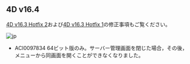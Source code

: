 ## 4D v16.4
[4D v16.3 Hotfix 2](https://github.com/4D-JP/release-notes/tree/master/v16/16.3/hf2/)および[4D v16.3 Hotfix 1](https://github.com/4D-JP/release-notes/tree/master/v16/16.3/hf1/)の修正事項もご覧ください。

![jp](https://cloud.githubusercontent.com/assets/10509075/16182979/016305e0-36e7-11e6-816b-2335cc6f0abb.png)

* ACI0097834 64ビット版のみ。サーバー管理画面を閉じた場合，その後，メニューから同画面を開くことができなくなりました。
